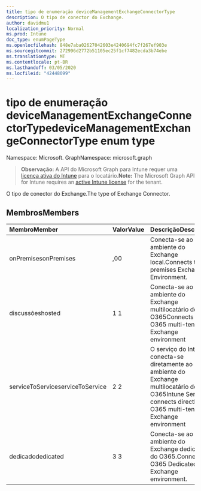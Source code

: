 ```yaml
---
title: tipo de enumeração deviceManagementExchangeConnectorType
description: O tipo de conector do Exchange.
author: davidmu1
localization_priority: Normal
ms.prod: Intune
doc_type: enumPageType
ms.openlocfilehash: 848e7aba02627042603e4240694fc7f267ef903e
ms.sourcegitcommit: 272996d2772b51105ec25f1cf7482ecda3b74ebe
ms.translationtype: MT
ms.contentlocale: pt-BR
ms.lasthandoff: 03/05/2020
ms.locfileid: "42448099"
---
```

# <a name="devicemanagementexchangeconnectortype-enum-type"></a><span data-ttu-id="76845-103">tipo de enumeração deviceManagementExchangeConnectorType</span><span class="sxs-lookup"><span data-stu-id="76845-103">deviceManagementExchangeConnectorType enum type</span></span>

<span data-ttu-id="76845-104">Namespace: Microsoft. Graph</span><span class="sxs-lookup"><span data-stu-id="76845-104">Namespace: microsoft.graph</span></span>

> <span data-ttu-id="76845-105">**Observação:** A API do Microsoft Graph para Intune requer uma [licença ativa do Intune](https://go.microsoft.com/fwlink/?linkid=839381) para o locatário.</span><span class="sxs-lookup"><span data-stu-id="76845-105">**Note:** The Microsoft Graph API for Intune requires an [active Intune license](https://go.microsoft.com/fwlink/?linkid=839381) for the tenant.</span></span>

<span data-ttu-id="76845-106">O tipo de conector do Exchange.</span><span class="sxs-lookup"><span data-stu-id="76845-106">The type of Exchange Connector.</span></span>

## <a name="members"></a><span data-ttu-id="76845-107">Membros</span><span class="sxs-lookup"><span data-stu-id="76845-107">Members</span></span>
|<span data-ttu-id="76845-108">Membro</span><span class="sxs-lookup"><span data-stu-id="76845-108">Member</span></span>|<span data-ttu-id="76845-109">Valor</span><span class="sxs-lookup"><span data-stu-id="76845-109">Value</span></span>|<span data-ttu-id="76845-110">Descrição</span><span class="sxs-lookup"><span data-stu-id="76845-110">Description</span></span>|
|:---|:---|:---|
|<span data-ttu-id="76845-111">onPremises</span><span class="sxs-lookup"><span data-stu-id="76845-111">onPremises</span></span>|<span data-ttu-id="76845-112">,0</span><span class="sxs-lookup"><span data-stu-id="76845-112">0</span></span>|<span data-ttu-id="76845-113">Conecta-se ao ambiente do Exchange local.</span><span class="sxs-lookup"><span data-stu-id="76845-113">Connects to on-premises Exchange Environment.</span></span>|
|<span data-ttu-id="76845-114">discussões</span><span class="sxs-lookup"><span data-stu-id="76845-114">hosted</span></span>|<span data-ttu-id="76845-115">1 </span><span class="sxs-lookup"><span data-stu-id="76845-115">1</span></span>|<span data-ttu-id="76845-116">Conecta-se ao ambiente do Exchange multilocatário do O365</span><span class="sxs-lookup"><span data-stu-id="76845-116">Connects to O365 multi-tenant Exchange environment</span></span>|
|<span data-ttu-id="76845-117">serviceToService</span><span class="sxs-lookup"><span data-stu-id="76845-117">serviceToService</span></span>|<span data-ttu-id="76845-118">2 </span><span class="sxs-lookup"><span data-stu-id="76845-118">2</span></span>|<span data-ttu-id="76845-119">O serviço do Intune conecta-se diretamente ao ambiente do Exchange multilocatário do O365</span><span class="sxs-lookup"><span data-stu-id="76845-119">Intune Service connects directly to O365 multi-tenant Exchange environment</span></span>|
|<span data-ttu-id="76845-120">dedicado</span><span class="sxs-lookup"><span data-stu-id="76845-120">dedicated</span></span>|<span data-ttu-id="76845-121">3 </span><span class="sxs-lookup"><span data-stu-id="76845-121">3</span></span>|<span data-ttu-id="76845-122">Conecta-se ao ambiente do Exchange dedicado do O365.</span><span class="sxs-lookup"><span data-stu-id="76845-122">Connects to O365 Dedicated Exchange environment.</span></span>|




